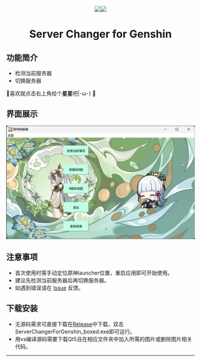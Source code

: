
<p align="center">
    <img src="./MyResources/Klee.ico"><img src="./resource/Klee.ico">
</p>

<h1 align="center">
Server Changer for Genshin<br>

</h1>


## 功能简介

- 检测当前服务器
- 切换服务器


🌟喜欢就点击右上角给个**星星**吧|･ω･) 🌟

## 界面展示

![README](resource/UIDisplay.png)

## 注意事项

- 首次使用时需手动定位原神launcher位置，重启应用即可开始使用。
- 建议先检测当前服务器后再切换服务器。
- 如遇到错误请在 [Issue](https://github.com/SoggyVollerey/Server-Changer-For-Genshin/issues) 反馈。

## 下载安装

- 无源码需求可直接下载在[Release](https://github.com/SoggyVollerey/Server-Changer-For-Genshin/releases/tag/v1.0)中下载，双击ServerChangerForGenshin_boxed.exe即可运行。
- 用vs编译源码需要下载Qt5且在相应文件夹中加入所需的图片或删除图片相关代码。


---
